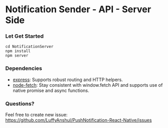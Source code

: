 # Notification Sender - API - Server Side

### Let Get Started

    cd NotificationServer
    npm install
    npm server

### Dependencies

- [express](https://github.com/expressjs/express): Supports robust routing and HTTP helpers.
- [node-fetch](https://github.com/node-fetch/node-fetch): Stay consistent with window.fetch API and supports use of native promise and async functions.

### Questions? 

Feel free to create new issue: https://github.com/LuffyAnshul/PushNotification-React-Native/issues
